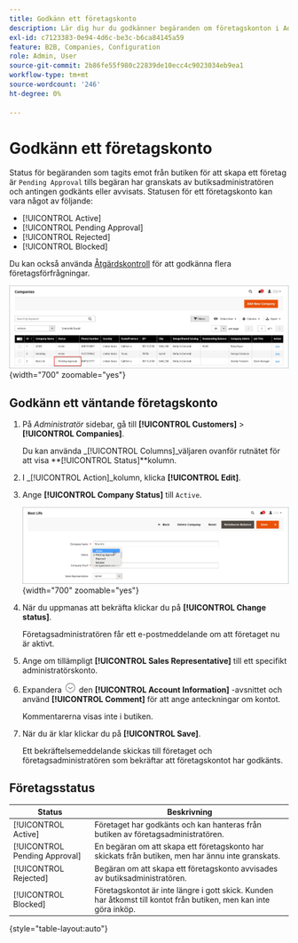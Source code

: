 ```yaml
---
title: Godkänn ett företagskonto
description: Lär dig hur du godkänner begäranden om företagskonton i Admin.
exl-id: c7123383-0e94-4d6c-be3c-b6ca84145a59
feature: B2B, Companies, Configuration
role: Admin, User
source-git-commit: 2b86fe55f980c22839de10ecc4c9023034eb9ea1
workflow-type: tm+mt
source-wordcount: '246'
ht-degree: 0%

---
```


# Godkänn ett företagskonto

Status för begäranden som tagits emot från butiken för att skapa ett företag är `Pending Approval` tills begäran har granskats av butiksadministratören och antingen godkänts eller avvisats. Statusen för ett företagskonto kan vara något av följande:

- [!UICONTROL Active]
- [!UICONTROL Pending Approval]
- [!UICONTROL Rejected]
- [!UICONTROL Blocked]

Du kan också använda [Åtgärdskontroll](account-company-manage.md) för att godkänna flera företagsförfrågningar.

![Väntar på godkännande](./assets/companies-pending-approval.png){width="700" zoomable="yes"}

## Godkänn ett väntande företagskonto

1. På _Administratör_ sidebar, gå till **[!UICONTROL Customers]** > **[!UICONTROL Companies]**.

   Du kan använda _[!UICONTROL Columns]_väljaren ovanför rutnätet för att visa **[!UICONTROL Status]**kolumn.

1. I _[!UICONTROL Action]_kolumn, klicka **[!UICONTROL Edit]**.

1. Ange **[!UICONTROL Company Status]** till `Active`.

   ![Ange företagsstatus](./assets/company-status-active.png){width="700" zoomable="yes"}

1. När du uppmanas att bekräfta klickar du på **[!UICONTROL Change status]**.

   Företagsadministratören får ett e-postmeddelande om att företaget nu är aktivt.

1. Ange om tillämpligt **[!UICONTROL Sales Representative]** till ett specifikt administratörskonto.

1. Expandera ![Expansionsväljare](../assets/icon-display-expand.png)  den **[!UICONTROL Account Information]** -avsnittet och använd **[!UICONTROL Comment]** för att ange anteckningar om kontot.

   Kommentarerna visas inte i butiken.

1. När du är klar klickar du på **[!UICONTROL Save]**.

   Ett bekräftelsemeddelande skickas till företaget och företagsadministratören som bekräftar att företagskontot har godkänts.

## Företagsstatus

| Status | Beskrivning |
|------------------|--------------------------------------------------------------------------------------------------------------------------------------------|
| [!UICONTROL Active] | Företaget har godkänts och kan hanteras från butiken av företagsadministratören. |
| [!UICONTROL Pending Approval] | En begäran om att skapa ett företagskonto har skickats från butiken, men har ännu inte granskats. |
| [!UICONTROL Rejected] | Begäran om att skapa ett företagskonto avvisades av butiksadministratören. |
| [!UICONTROL Blocked] | Företagskontot är inte längre i gott skick. Kunden har åtkomst till kontot från butiken, men kan inte göra inköp. |

{style="table-layout:auto"}
